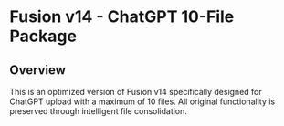 # Fusion v14 - ChatGPT 10-File Package

## Overview
This is an optimized version of Fusion v14 specifically designed for ChatGPT upload with a maximum of 10 files. All original functionality is preserved through intelligent file consolidation.
